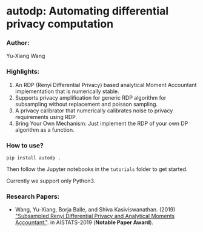 # autodp: Automating differential privacy computation

### Author: 
Yu-Xiang Wang

### Highlights:

1. An RDP (Renyi Differential Privacy) based analytical Moment Accountant implementation that is numerically stable.
2. Supports privacy amplification for generic RDP algorithm for subsampling without replacement and poisson sampling.
3. A privacy calibrator that numerically calibrates noise to privacy requirements using RDP.
4. Bring Your Own Mechanism:  Just implement the RDP of your own DP algorithm as a function.

### How to use?
```
pip install autodp .
```
Then follow the Jupyter notebooks in the `tutorials` folder to get started.


Currently we support only Python3. 


### Research Papers:

  * Wang, Yu-Xiang, Borja Balle, and Shiva Kasiviswanathan. (2019) ["Subsampled Renyi Differential Privacy and Analytical Moments Accountant."](https://arxiv.org/abs/1808.00087). in AISTATS-2019  (**Notable Paper Award**).
